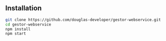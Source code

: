 
## Installation

```sh
git clone https://github.com/douglas-developer/gestor-webservice.git
cd gestor-webservice
npm install
npm start
```
